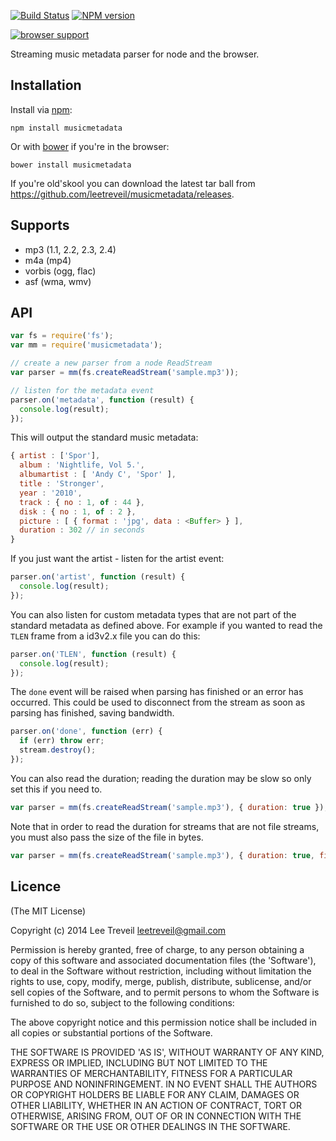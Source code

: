 [![Build Status](https://secure.travis-ci.org/leetreveil/musicmetadata.png)](http://travis-ci.org/leetreveil/musicmetadata) [![NPM version][npm-image]][npm-url]

[![browser support](https://ci.testling.com/leetreveil/musicmetadata.png)](https://ci.testling.com/leetreveil/musicmetadata)

Streaming music metadata parser for node and the browser.

Installation
------------
Install via [npm](http://npmjs.org):

```
npm install musicmetadata
```

Or with [bower](http://bower.io) if you're in the browser:

```
bower install musicmetadata
```

If you're old'skool you can download the latest tar ball from https://github.com/leetreveil/musicmetadata/releases.


Supports
-----------------
* mp3 (1.1, 2.2, 2.3, 2.4)
* m4a (mp4)
* vorbis (ogg, flac)
* asf (wma, wmv)


API
-----------------
```javascript
var fs = require('fs');
var mm = require('musicmetadata');

// create a new parser from a node ReadStream
var parser = mm(fs.createReadStream('sample.mp3'));

// listen for the metadata event
parser.on('metadata', function (result) {
  console.log(result);
});
```

This will output the standard music metadata:

```javascript
{ artist : ['Spor'],
  album : 'Nightlife, Vol 5.',
  albumartist : [ 'Andy C', 'Spor' ],
  title : 'Stronger',
  year : '2010',
  track : { no : 1, of : 44 },
  disk : { no : 1, of : 2 },
  picture : [ { format : 'jpg', data : <Buffer> } ],
  duration : 302 // in seconds
}
```

If you just want the artist - listen for the artist event:

```javascript
parser.on('artist', function (result) {
  console.log(result);
});
```

You can also listen for custom metadata types that are not part of the standard metadata as defined above. For example if you wanted to read the `TLEN` frame from a id3v2.x file you can do this:

```javascript
parser.on('TLEN', function (result) {
  console.log(result);
});
```

The ```done``` event will be raised when parsing has finished or an error has occurred. This could be
used to disconnect from the stream as soon as parsing has finished, saving bandwidth.

```javascript
parser.on('done', function (err) {
  if (err) throw err;
  stream.destroy();
});
```

You can also read the duration; reading the duration may be slow so only set this if you need to.
```javascript
var parser = mm(fs.createReadStream('sample.mp3'), { duration: true });
```

Note that in order to read the duration for streams that are not file streams, you must also pass the size of the file in bytes.
```javascript
var parser = mm(fs.createReadStream('sample.mp3'), { duration: true, fileSize: 26838 });
```

Licence
-----------------

(The MIT License)

Copyright (c) 2014 Lee Treveil <leetreveil@gmail.com>

Permission is hereby granted, free of charge, to any person obtaining a copy of this software and associated documentation files (the 'Software'), to deal in the Software without restriction, including without limitation the rights to use, copy, modify, merge, publish, distribute, sublicense, and/or sell copies of the Software, and to permit persons to whom the Software is furnished to do so, subject to the following conditions:

The above copyright notice and this permission notice shall be included in all copies or substantial portions of the Software.

[npm-url]: https://npmjs.org/package/musicmetadata
[npm-image]: https://badge.fury.io/js/musicmetadata.png

THE SOFTWARE IS PROVIDED 'AS IS', WITHOUT WARRANTY OF ANY KIND, EXPRESS OR IMPLIED, INCLUDING BUT NOT LIMITED TO THE WARRANTIES OF MERCHANTABILITY, FITNESS FOR A PARTICULAR PURPOSE AND NONINFRINGEMENT. IN NO EVENT SHALL THE AUTHORS OR COPYRIGHT HOLDERS BE LIABLE FOR ANY CLAIM, DAMAGES OR OTHER LIABILITY, WHETHER IN AN ACTION OF CONTRACT, TORT OR OTHERWISE, ARISING FROM, OUT OF OR IN CONNECTION WITH THE SOFTWARE OR THE USE OR OTHER DEALINGS IN THE SOFTWARE.
